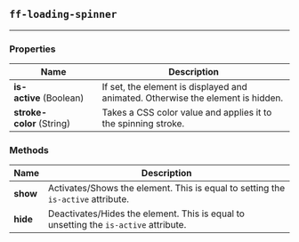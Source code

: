 ## `ff-loading-spinner`
___
### Properties
| Name | Description |
| ---- | ----------- |
| **is-active**&nbsp;(Boolean) | If set, the element is displayed and animated. Otherwise the element is hidden. |
| **stroke-color**&nbsp;(String) | Takes a CSS color value and applies it to the spinning stroke. |

### Methods
| Name | Description |
| ---- | ----------- |
| **show** | Activates/Shows the element. This is equal to setting the `is-active` attribute. |
| **hide** | Deactivates/Hides the element. This is equal to unsetting the `is-active` attribute. |